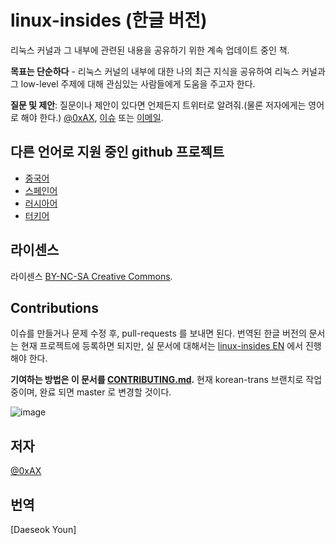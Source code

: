 linux-insides (한글 버전)
===============

리눅스 커널과 그 내부에 관련된 내용을 공유하기 위한 계속 업데이트 중인 책.

**목표는 단순하다** - 리눅스 커널의 내부에 대한 나의 최근 지식을 공유하여 리눅스 커널과 그 low-level 주제에 대해 관심있는 사람들에게 도움을 주고자 한다.

**질문 및 제안**: 질문이나 제안이 있다면 언제든지 트위터로 알려줘.(물론 저자에게는 영어로 해야 한다.) [@0xAX](https://twitter.com/0xAX), [이슈](https://github.com/0xAX/linux-insides/issues/new) 또는 [이메일](mailto:anotherworldofworld@gmail.com).

다른 언어로 지원 중인 github 프로젝트
-------------------

  * [중국어](https://github.com/MintCN/linux-insides-zh)
  * [스페인어](https://github.com/leolas95/linux-insides)
  * [러시아어](https://github.com/proninyaroslav/linux-insides-ru)
  * [터키어](https://github.com/ayyucedemirbas/linux-insides_Turkish)

라이센스
-------------

라이센스 [BY-NC-SA Creative Commons](http://creativecommons.org/licenses/by-nc-sa/4.0/).

Contributions
--------------

이슈를 만들거나 문제 수정 후, pull-requests 를 보내면 된다. 번역된 한글 버전의 문서는 현재 프로젝트에 등록하면 되지만,
실 문서에 대해서는 [linux-insides EN](https://github.com/0xAX/linux-insides) 에서 진행해야 한다.

**기여하는 방법은 이 문서를 [CONTRIBUTING.md](https://github.com/daeseokyoun/linux-insides/blob/master/CONTRIBUTING.md).**
현재 korean-trans 브랜치로 작업 중이며, 완료 되면 master 로 변경할 것이다.

![image](http://oi58.tinypic.com/23upobq.jpg)

저자
---------------

[@0xAX](https://twitter.com/0xAX)

번역
---------------
[Daeseok Youn]

